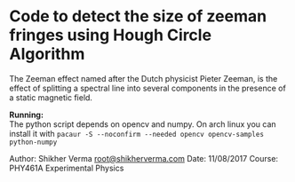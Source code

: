 # Code to detect the size of zeeman fringes using Hough Circle Algorithm 

The Zeeman effect named after the Dutch physicist Pieter Zeeman,
is the effect of splitting a spectral line into several components
in the presence of a static magnetic field.

__Running:__  
The python script depends on opencv and numpy. On arch linux you can install
it with `pacaur -S --noconfirm --needed opencv opencv-samples python-numpy`

Author:  Shikher Verma <root@shikherverma.com>
Date:  11/08/2017
Course: PHY461A Experimental Physics

